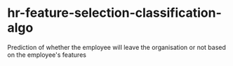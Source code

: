 # hr-feature-selection-classification-algo
Prediction of whether the employee will leave the organisation or not based on the employee's features
